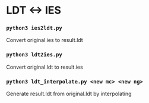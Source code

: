 # LDT <-> IES

### `python3 ies2ldt.py`

Convert original.ies to result.ldt

### `python3 ldt2ies.py`

Convert original.ldt to result.ies

### `python3 ldt_interpolate.py <new mc> <new ng>`

Generate result.ldt from original.ldt by interpolating
